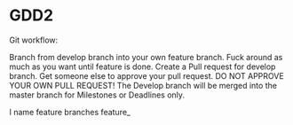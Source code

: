 # GDD2

Git workflow:

Branch from develop branch into your own feature branch. Fuck around as much as you want until feature is done. Create a Pull request for develop branch. Get someone else to approve your pull request. DO NOT APPROVE YOUR OWN PULL REQUEST!
The Develop branch will be merged into the master branch for Milestones or Deadlines only.

I name feature branches feature_